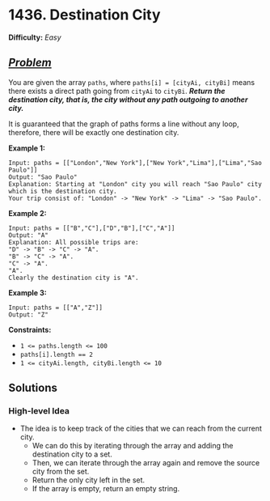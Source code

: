 # 1436. Destination City

**Difficulty:** _Easy_

## _[Problem](https://leetcode.com/problems/destination-city/)_

You are given the array `paths`, where `paths[i] = [cityAi, cityBi]` means there exists a direct path going from `cityAi` to `cityBi`. _**Return the destination city, that is, the city without any path outgoing to another city.**_

It is guaranteed that the graph of paths forms a line without any loop, therefore, there will be exactly one destination city.

**Example 1:**

```plaintext
Input: paths = [["London","New York"],["New York","Lima"],["Lima","Sao Paulo"]]
Output: "Sao Paulo"
Explanation: Starting at "London" city you will reach "Sao Paulo" city which is the destination city.
Your trip consist of: "London" -> "New York" -> "Lima" -> "Sao Paulo".
```

**Example 2:**

```plaintext
Input: paths = [["B","C"],["D","B"],["C","A"]]
Output: "A"
Explanation: All possible trips are:
"D" -> "B" -> "C" -> "A".
"B" -> "C" -> "A".
"C" -> "A".
"A".
Clearly the destination city is "A".
```

**Example 3:**

```plaintext
Input: paths = [["A","Z"]]
Output: "Z"
```

**Constraints:**

- `1 <= paths.length <= 100`
- `paths[i].length == 2`
- `1 <= cityAi.length, cityBi.length <= 10`

## Solutions

### High-level Idea

- The idea is to keep track of the cities that we can reach from the current city.
  - We can do this by iterating through the array and adding the destination city to a set.
  - Then, we can iterate through the array again and remove the source city from the set.
  - Return the only city left in the set.
  - If the array is empty, return an empty string.
